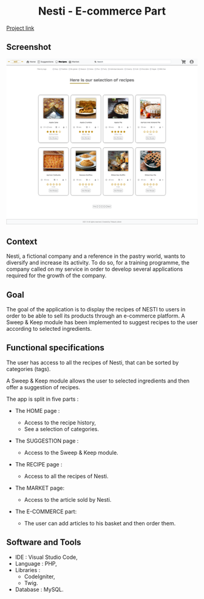 <h1 align="center"> Nesti - E-commerce Part</h1>

<p>
  <a href="https://jolivet.needemand.com/realisations/nesti-client/public/" rel="nofollow">Project link</a>
</p>

## <b>Screenshot</b>
<p align="center">
<img src="https://github.com/Tibo30/Nesti-Ecommerce-Part/blob/master/public/assets/pictures/Screenshot%202021-07-28%20at%2018-44-42%20-%20NESTI%20-.png">
</p>

## <b>Context</b>
<p>
Nesti, a fictional company and a reference in the pastry world, wants to diversify and increase its activity. To do so, for a training programme, the company called on my service in order to develop several applications required for the growth of the company.
</p>

## <b>Goal</b>
<p>
The goal of the application is to display the recipes of NESTI to users in order to be able to sell its products through an e-commerce platform. A Sweep & Keep module has been implemented to suggest recipes to the user according to selected ingredients.
</p>

## <b>Functional specifications</b>
<p>
The user has access to all the recipes of Nesti, that can be sorted by categories (tags).
</p>
<p>
A Sweep & Keep module allows the user to selected ingredients and then offer a suggestion of recipes.
</p>
<p>
The app is split in five parts : 
  
* The HOME page :
  * Access to the recipe history,
  * See a selection of categories.
  
* The SUGGESTION page : 
  * Access to the Sweep & Keep module.
  
* The RECIPE page :
  * Access to all the recipes of Nesti.
  
* The MARKET page:
  * Access to the article sold by Nesti.
  
* The E-COMMERCE part:
  * The user can add articles to his basket and then order them.
  
 </p>
 
 ## <b>Software and Tools</b>
* IDE : Visual Studio Code,
* Language : PHP,
* Libraries :
  * CodeIgniter,
  * Twig.
* Database : MySQL.
